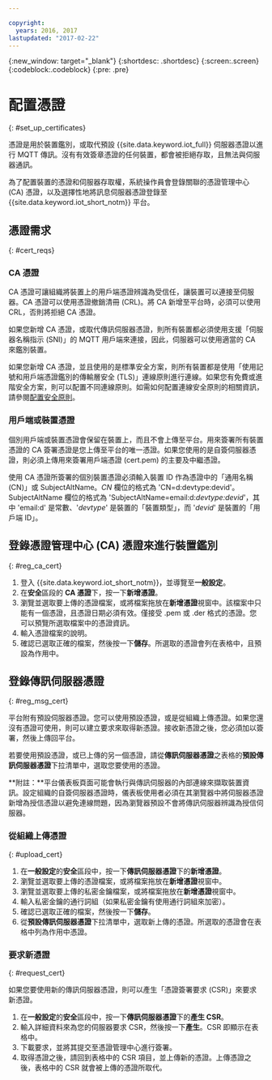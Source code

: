 ```yaml
---

copyright:
  years: 2016, 2017
lastupdated: "2017-02-22"
---
```


{:new_window: target="\_blank"}
{:shortdesc: .shortdesc}
{:screen:.screen}
{:codeblock:.codeblock}
{:pre: .pre}

# 配置憑證
{: #set_up_certificates}

憑證是用於裝置鑑別，或取代預設 {{site.data.keyword.iot_full}} 伺服器憑證以進行 MQTT 傳訊。沒有有效簽章憑證的任何裝置，都會被拒絕存取，且無法與伺服器通訊。

為了配置裝置的憑證和伺服器存取權，系統操作員會登錄關聯的憑證管理中心 (CA) 憑證，以及選擇性地將訊息伺服器憑證登錄至 {{site.data.keyword.iot_short_notm}} 平台。

## 憑證需求
{: #cert_reqs}

### CA 憑證
CA 憑證可讓組織將裝置上的用戶端憑證辨識為受信任，讓裝置可以連接至伺服器。CA 憑證可以使用憑證撤銷清冊 (CRL)。將 CA 新增至平台時，必須可以使用 CRL，否則將拒絕 CA 憑證。

如果您新增 CA 憑證，或取代傳訊伺服器憑證，則所有裝置都必須使用支援「伺服器名稱指示 (SNI)」的 MQTT 用戶端來連接，因此，伺服器可以使用適當的 CA 來鑑別裝置。

如果您新增 CA 憑證，並且使用的是標準安全方案，則所有裝置都是使用「使用記號和用戶端憑證鑑別的傳輸層安全 (TLS)」連線原則進行連線。如果您有免費或進階安全方案，則可以配置不同連線原則。如需如何配置連線安全原則的相關資訊，請參閱[配置安全原則](set_up_policies.html)。

### 用戶端或裝置憑證
個別用戶端或裝置憑證會保留在裝置上，而且不會上傳至平台。用來簽署所有裝置憑證的 CA 簽署憑證是您上傳至平台的唯一憑證。如果您使用的是自簽伺服器憑證，則必須上傳用來簽署用戶端憑證 (cert.pem) 的主要及中繼憑證。

使用 CA 憑證所簽署的個別裝置憑證必須輸入裝置 ID 作為憑證中的「通用名稱 (CN)」或 SubjectAltName。*CN* 欄位的格式為 'CN=d:devtype:devid'。SubjectAltName 欄位的格式為 'SubjectAltName=email:d:*devtype:devid*'，其中 'email:d' 是常數、'*devtype*' 是裝置的「裝置類型」，而 '*devid*' 是裝置的「用戶端 ID」。

## 登錄憑證管理中心 (CA) 憑證來進行裝置鑑別
{: #reg_ca_cert}

1. 登入 {{site.data.keyword.iot_short_notm}}，並導覽至**一般設定**。
2. 在**安全**區段的 **CA 憑證**下，按一下**新增憑證**。
3. 瀏覽並選取要上傳的憑證檔案，或將檔案拖放在**新增憑證**視窗中。該檔案中只能有一個憑證，且憑證日期必須有效。僅接受 .pem 或 .der 格式的憑證。您可以預覽所選取檔案中的憑證資訊。
4. 輸入憑證檔案的說明。
5. 確認已選取正確的檔案，然後按一下**儲存**。所選取的憑證會列在表格中，且預設為作用中。

## 登錄傳訊伺服器憑證
{: #reg_msg_cert}

平台附有預設伺服器憑證。您可以使用預設憑證，或是從組織上傳憑證。如果您還沒有憑證可使用，則可以建立要求來取得新憑證。接收新憑證之後，您必須加以簽署，然後上傳回平台。

若要使用預設憑證，或已上傳的另一個憑證，請從**傳訊伺服器憑證**之表格的**預設傳訊伺服器憑證**下拉清單中，選取您要使用的憑證。

**附註：**平台儀表板頁面可能會執行與傳訊伺服器的內部連線來擷取裝置資訊。設定組織的自簽伺服器憑證時，儀表板使用者必須在其瀏覽器中將伺服器憑證新增為授信憑證以避免連線問題，因為瀏覽器預設不會將傳訊伺服器辨識為授信伺服器。

### 從組織上傳憑證
{: #upload_cert}
1. 在**一般設定**的**安全**區段中，按一下**傳訊伺服器憑證**下的**新增憑證**。
2. 瀏覽並選取要上傳的憑證檔案，或將檔案拖放在**新增憑證**視窗中。
3. 瀏覽並選取要上傳的私密金鑰檔案，或將檔案拖放在**新增憑證**視窗中。  
4. 輸入私密金鑰的通行詞組（如果私密金鑰有使用通行詞組來加密）。
5. 確認已選取正確的檔案，然後按一下**儲存**。
6. 從**預設傳訊伺服器憑證**下拉清單中，選取新上傳的憑證。所選取的憑證會在表格中列為作用中憑證。

### 要求新憑證
{: #request_cert}

如果您要使用新的傳訊伺服器憑證，則可以產生「憑證簽署要求 (CSR)」來要求新憑證。

 1. 在**一般設定**的**安全**區段中，按一下**傳訊伺服器憑證**下的**產生 CSR**。
 2. 輸入詳細資料來為您的伺服器要求 CSR，然後按一下**產生**。CSR 即顯示在表格中。
 3. 下載要求，並將其提交至憑證管理中心進行簽署。
 4. 取得憑證之後，請回到表格中的 CSR 項目，並上傳新的憑證。上傳憑證之後，表格中的 CSR 就會被上傳的憑證所取代。
